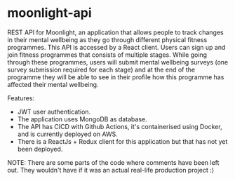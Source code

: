 # moonlight-api

REST API for Moonlight, an application that allows people to track changes in their mental wellbeing as they go through different physical fitness programmes.
This API is accessed by a React client. Users can sign up and join fitness programmes that consists of multiple stages. While going through these programmes, users will submit mental wellbeing surveys (one survey submission required for each stage) and at the end of the programme they will be able to see in their profile how this programme has affected their mental wellbeing. 

Features: 
- JWT user authentication.
- The application uses MongoDB as database.
- The API has CICD with Github Actions, it's containerised using Docker, and is currently deployed on AWS.
- There is a ReactJs + Redux client for this application but that has not yet been deployed. 

NOTE: There are some parts of the code where comments have been left out. They wouldn't have if it was an actual real-life production project :)

